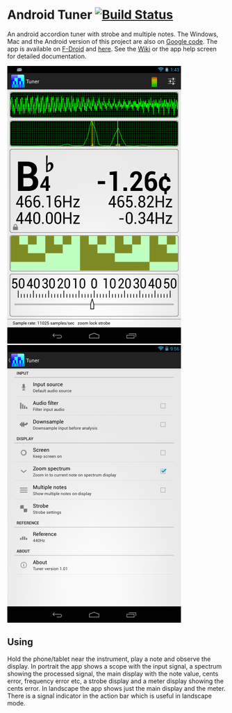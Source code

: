 # Android Tuner [![Build Status](https://travis-ci.org/billthefarmer/tuner.svg?branch=master)](https://travis-ci.org/billthefarmer/tuner)

An android accordion tuner with strobe and multiple notes. The
Windows, Mac and the Android version of this project are also on
[Google code](https://code.google.com/p/ctuner
"https://code.google.com/p/ctuner"). The app is available on
[F-Droid](http://f-droid.org/repository/browse/?fdid=org.billthefarmer.tuner)
and [here](https://github.com/billthefarmer/tuner/releases). See the
[Wiki](https://github.com/billthefarmer/tuner/wiki) or the app help
screen for detailed documentation.

![](https://github.com/billthefarmer/billthefarmer.github.io/raw/master/images/Tuner-portrait.png)
&nbsp;
![](https://github.com/billthefarmer/billthefarmer.github.io/raw/master/images/Tuner-settings.png)

Using
-----

Hold the phone/tablet near the instrument, play a note and observe the
display. In portrait the app shows a scope with the input signal, a
spectrum showing the processed signal, the main display with the note
value, cents error, frequency error etc, a strobe display and a meter
display showing the cents error. In landscape the app shows just the
main display and the meter. There is a signal indicator in the action
bar which is useful in landscape mode.
